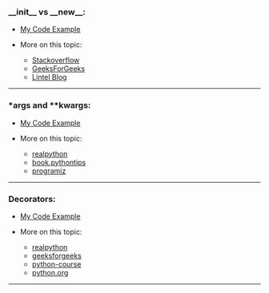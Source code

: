 <!-- topic 1 -->

<h3> __init__ vs __new__:</h3>

- <a href="/examples/code1.py">My Code Example</a> 

- More on this topic: 

    - <a href="https://stackoverflow.com/questions/674304/why-is-init-always-called-after-new">Stackoverflow</a>
    - <a href="https://www.geeksforgeeks.org/__new__-in-python/">GeeksForGeeks</a>
    - <a href="https://howto.lintel.in/python-__new__-magic-method-explained/">Lintel Blog</a> 


<hr>



<h3> *args and **kwargs:</h3>

- <a href="/examples/code2.py">My Code Example</a> 

- More on this topic: 

    - <a href="https://realpython.com/python-kwargs-and-args/">realpython</a>
    - <a href="https://book.pythontips.com/en/latest/args_and_kwargs.html">book.pythontips</a>
    - <a href="https://www.programiz.com/python-programming/args-and-kwargs">programiz</a> 


<hr>
 
 

<h3> Decorators:</h3>

- <a href="/examples/code3.py">My Code Example</a> 

- More on this topic: 

    - <a href="https://realpython.com/primer-on-python-decorators/">realpython</a>
    - <a href="https://www.geeksforgeeks.org/decorators-in-python/">geeksforgeeks</a>
    - <a href="https://www.python-course.eu/python3_decorators.php">python-course</a> 
    - <a href="https://www.python.org/dev/peps/pep-0318/">python.org</a> 

<hr>
 